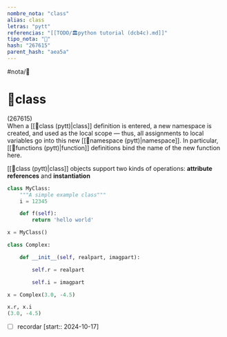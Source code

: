 ```yaml
---
nombre_nota: "class"
alias: class
letras: "pytt"
referencias: "[[TODO/🏛️python tutorial (dcb4c).md]]"
tipo_nota: "📑"
hash: "267615"
parent_hash: "aea5a"
---
```


#nota/📑

# 📑class
<div class="hash">(267615)</div>
When a [[📑class (pytt)|class]] definition is entered, a new namespace is created, and used as the local scope — thus, all assignments to local variables go into this new [[📑namespace (pytt)|namespace]]. In particular, [[📑functions (pytt)|function]] definitions bind the name of the new function here.


[[📑class (pytt)|class]] objects support two kinds of operations: __attribute references__ and __instantiation__
```python
class MyClass:
    """A simple example class"""
    i = 12345

    def f(self):
        return 'hello world'
```

```python
x = MyClass()
```


```python
class Complex:

    def __init__(self, realpart, imagpart):

        self.r = realpart

        self.i = imagpart

x = Complex(3.0, -4.5)

x.r, x.i
(3.0, -4.5)
```
- [ ] recordar  [start:: 2024-10-17]
